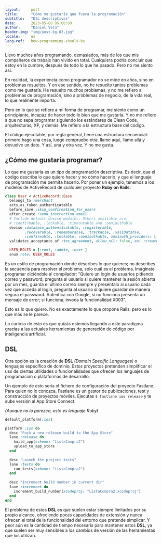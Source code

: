 ```yaml
---
layout:     post
title:      "Cómo me gustaría que fuera la programación"
subtitle:   "DSL descriptivos"
date:       2023-05-08 06:00:00
author:     "Daniel Vela"
header-img: "img/post-bg-03.jpg"
locale:     es
lang-ref:   how-programming-should-be
---
```


Llevo muchos años programando, demasiados, más de los que mis compañeros de trabajo han vivido en total. Cualquiera podría concluir que estoy en la cumbre, después de todo lo que he pasado. Pero no me siento así.

En realidad, la experiencia como programador no se mide en años, sino en problemas resueltos. Y en ese sentido, no he resuelto tantos problemas como me gustaría. He resuelto muchos problemas, y no me refiero a problemas de programación, sino a problemas de negocio, de la vida real, lo que realmente importa.

Pero en lo que se refiere a mi forma de programar, me siento como un principiante, incapaz de hacer todo lo bien que me gustaría. Y no me refiero a que no sepa programar siguiendo los estándares de Clean Code, arquitecturas, XP, y demás. Me refiero a la estructura base del código.

El código ejecutable, por regla general, tiene una estructura secuencial: primero hago una cosa, luego compruebo otra, llamo aquí, llamo allá y devuelvo un dato. Y así, una y otra vez. Y no me gusta.

## ¿Cómo me gustaría programar?

Lo que me gustaría es un tipo de programación descriptiva. Es decir, que el código describa lo que quiero hacer y no cómo hacerlo, y que el lenguaje de programación me permita hacerlo. Por poner un ejemplo, tenemos a los modelos de ActiveRecord de cualquier proyecto **Ruby on Rails**:

```ruby
class User < ActiveRecord::Base
  belongs_to :merchant
  acts_as_token_authenticatable
  before_save :skip_confirmation_for_users
  after_create :send_instruction_email
  # Include default devise modules. Others available are:
  # :confirmable, :lockable, :timeoutable and :omniauthable
  devise :database_authenticatable, :registerable,
         :recoverable, :rememberable, :trackable, :validatable,
         :confirmable, :lockable, :omniauthable, omniauth_providers: [:google_oauth2]
  validates_acceptance_of :tos_agreement, allow_nil: false, on: :create

  USER_ROLES = [:root, :admin, :user ]
  enum role: USER_ROLES
```

Es un estilo de programación donde describes lo que quieres; no describes la secuencia para resolver el problema, solo cuál es el problema. Imagínate programar diciéndole al compilador: "Quiero un login de usuarios pidiendo correo y password, pregunta al usuario si quiere mantener la sesión abierta por un mes, guarda el último correo siempre y preséntalo al usuario cada vez que acceda al login, pregunta al usuario si quiere guardar de manera segura el password. Autentica con Google, si no funciona presenta un mensaje de error; si funciona, invoca la funcionalidad X003".

Esto es lo que quiero. No es exactamente lo que propone Rails, pero es lo que más se le parece.

Lo curioso de esto es que quizás estemos llegando a este paradigma gracias a las actuales herramientas de generación de código por inteligencia artificial.

## DSL

Otra opción es la creación de **DSL** _(Domain Specific Languages)_ o lenguajes específico de dominio. Estos proyectos pretenden simplificar el uso de ciertas utilidades o funcionalidades que ofrecen los lenguajes de programación o plataformas de desarrollo.

Un ejemplo de esto sería el fichero de configuración del proyecto Fastlane. Para quien no lo conozca, Fastlane es un gestor de publicaciones, test y construcción de proyectos móviles. Ejecutas `$ fastlane ios release` y te sube versión al App Store Connect.

_(Aunque no lo parezca, esto es lenguaje Ruby)_

```ruby
default_platform(:ios)

platform :ios do
  desc "Push a new release build to the App Store"
  lane :release do
    build_app(scheme: "ListaCompra2")
    upload_to_app_store
  end
  
  desc "Launch the project tests"
  lane :tests do
    run_tests(scheme: "ListaCompra2")
  end
  
  desc "Increment build number in current dir"
  lane :increment do
    increment_build_number(xcodeproj: "ListaCompra2.xcodeproj")
  end
end
```

El problema de estos **DSL** es que suelen estar siempre limitados por su propio alcance, ofreciendo pocas capacidades de extensión y nunca ofrecen el total de la funcionalidad del entorno que pretende simplicar. Y peor aún es la cantidad de tiempo necesaria para mantener estos **DSL**, ya que suelen ser muy sensibles a los cambios de versión de las herramientas que los utilizan.

